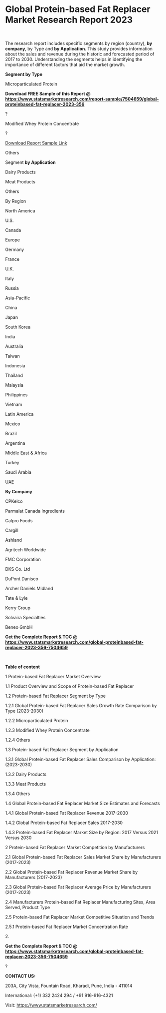 <h1>Global Protein-based Fat Replacer Market Research Report 2023</h1><br/><p>The research report includes specific segments by region (country), <strong>by company</strong>, by Type and <strong>by Application</strong>. This study provides information about the sales and revenue during the historic and forecasted period of 2017 to 2030. Understanding the segments helps in identifying the importance of different factors that aid the market growth.</p>
 
 
 
 <p><strong>Segment by Type</strong></p>
 
 
 
 <p>Microparticulated Protein</p>
 
 
 
 <div><b>Download FREE Sample of this Report @ <a href="https://www.statsmarketresearch.com/download-free-sample/7504659/global-proteinbased-fat-replacer-2023-356">https://www.statsmarketresearch.com/report-sample/7504659/global-proteinbased-fat-replacer-2023-356</a></b></div>
 
 
 
 <p>? </p>
 
 
 
 <p>Modified Whey Protein Concentrate</p>
 
 
 
 <p>? </p>
 
 
 
 <p><a href="https://www.statsmarketresearch.com/download-free-sample/7504659/global-proteinbased-fat-replacer-2023-356">Download Report Sample Link</a></p>
 
 
 
 <p>Others</p>
 
 
 
 <p>Segment <strong>by Application</strong></p>
 
 
 
 <p>Dairy Products</p>
 
 
 
 <p>Meat Products</p>
 
 
 
 <p>Others</p>
 
 
 
 <p>By Region</p>
 
 
 
 <p>North America</p>
 
 
 
 <p>U.S.</p>
 
 
 
 <p>Canada</p>
 
 
 
 <p>Europe</p>
 
 
 
 <p>Germany</p>
 
 
 
 <p>France</p>
 
 
 
 <p>U.K.</p>
 
 
 
 <p>Italy</p>
 
 
 
 <p>Russia</p>
 
 
 
 <p>Asia-Pacific</p>
 
 
 
 <p>China</p>
 
 
 
 <p>Japan</p>
 
 
 
 <p>South Korea</p>
 
 
 
 <p>India</p>
 
 
 
 <p>Australia</p>
 
 
 
 <p>Taiwan</p>
 
 
 
 <p>Indonesia</p>
 
 
 
 <p>Thailand</p>
 
 
 
 <p>Malaysia</p>
 
 
 
 <p>Philippines</p>
 
 
 
 <p>Vietnam</p>
 
 
 
 <p>Latin America</p>
 
 
 
 <p>Mexico</p>
 
 
 
 <p>Brazil</p>
 
 
 
 <p>Argentina</p>
 
 
 
 <p>Middle East & Africa</p>
 
 
 
 <p>Turkey</p>
 
 
 
 <p>Saudi Arabia</p>
 
 
 
 <p>UAE</p>
 
 
 
 <p><strong>By Company</strong></p>
 
 
 
 <p>CPKelco</p>
 
 
 
 <p>Parmalat Canada Ingredients</p>
 
 
 
 <p>Calpro Foods</p>
 
 
 
 <p>Cargill</p>
 
 
 
 <p>Ashland</p>
 
 
 
 <p>Agritech Worldwide</p>
 
 
 
 <p>FMC Corporation</p>
 
 
 
 <p>DKS Co. Ltd</p>
 
 
 
 <p>DuPont Danisco</p>
 
 
 
 <p>Archer Daniels Midland</p>
 
 
 
 <p>Tate & Lyle</p>
 
 
 
 <p>Kerry Group</p>
 
 
 
 <p>Solvaira Specialties</p>
 
 
 
 <p>Beneo GmbH</p>
 
 
 
 <div><b>Get the Complete Report & TOC @ <a href="https://www.statsmarketresearch.com/global-proteinbased-fat-replacer-2023-356-7504659">https://www.statsmarketresearch.com/global-proteinbased-fat-replacer-2023-356-7504659</a></b></div>
 
 
 
 <p><br />
 
 <b>Table of content</b></p>
 
 
 
 <p>1 Protein-based Fat Replacer Market Overview<br />
 
 1.1 Product Overview and Scope of Protein-based Fat Replacer<br />
 
 1.2 Protein-based Fat Replacer Segment by Type<br />
 
 1.2.1 Global Protein-based Fat Replacer Sales Growth Rate Comparison by Type (2023-2030)<br />
 
 1.2.2 Microparticulated Protein<br />
 
 1.2.3 Modified Whey Protein Concentrate<br />
 
 1.2.4 Others<br />
 
 1.3 Protein-based Fat Replacer Segment by Application<br />
 
 1.3.1 Global Protein-based Fat Replacer Sales Comparison by Application: (2023-2030)<br />
 
 1.3.2 Dairy Products<br />
 
 1.3.3 Meat Products<br />
 
 1.3.4 Others<br />
 
 1.4 Global Protein-based Fat Replacer Market Size Estimates and Forecasts<br />
 
 1.4.1 Global Protein-based Fat Replacer Revenue 2017-2030<br />
 
 1.4.2 Global Protein-based Fat Replacer Sales 2017-2030<br />
 
 1.4.3 Protein-based Fat Replacer Market Size by Region: 2017 Versus 2021 Versus 2030<br />
 
 2 Protein-based Fat Replacer Market Competition by Manufacturers<br />
 
 2.1 Global Protein-based Fat Replacer Sales Market Share by Manufacturers (2017-2023)<br />
 
 2.2 Global Protein-based Fat Replacer Revenue Market Share by Manufacturers (2017-2023)<br />
 
 2.3 Global Protein-based Fat Replacer Average Price by Manufacturers (2017-2023)<br />
 
 2.4 Manufacturers Protein-based Fat Replacer Manufacturing Sites, Area Served, Product Type<br />
 
 2.5 Protein-based Fat Replacer Market Competitive Situation and Trends<br />
 
 2.5.1 Protein-based Fat Replacer Market Concentration Rate<br />
 
 2.</p>
 
 
 
 <div><b>Get the Complete Report & TOC @ <a href="https://www.statsmarketresearch.com/global-proteinbased-fat-replacer-2023-356-7504659">https://www.statsmarketresearch.com/global-proteinbased-fat-replacer-2023-356-7504659</a></b></div>
 
 
 
 <p>? </p>
 
 
 
 <p><b>CONTACT US:</b><br />
 
 203A, City Vista, Fountain Road, Kharadi, Pune, India - 411014<br />
 
 International: (+1) 332 2424 294 / +91 916-916-4321<br />
 
 Visit: <a href="https://www.statsmarketresearch.com/">https://www.statsmarketresearch.com/</a></p>